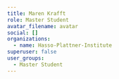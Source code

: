 ```yaml
---
title: Maren Krafft
role: Master Student
avatar_filename: avatar
social: []
organizations:
  - name: Hasso-Plattner-Institute
superuser: false
user_groups:
  - Master Student
---
```

